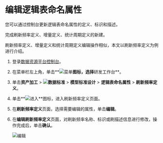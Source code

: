 # 编辑逻辑表命名属性

您可以通过控制台更新逻辑表命名属性的定义、标识和描述。

完成刷新频率定义、增量定义、统计周期定义的新建。

刷新频率定义、增量定义和统计周期定义编辑操作相似，本文以刷新频率定义为例进行介绍。

1.  登录[数据资源平台控制台](https://dataq.console.aliyun.com)。

2.  在菜单栏左上角，单击**![菜单](https://static-aliyun-doc.oss-accelerate.aliyuncs.com/assets/img/zh-CN/6504337061/p188771.png)**图标，选择**研发工作台**。

3.  单击**资产加工** \> **![数据标准](https://static-aliyun-doc.oss-accelerate.aliyuncs.com/assets/img/zh-CN/6358100161/p208862.png)** \> **模型标准设计** \> **逻辑表命名属性** \> **刷新频率定义**。

4.  单击**![进入](https://static-aliyun-doc.oss-accelerate.aliyuncs.com/assets/img/zh-CN/6504337061/p188815.png)**图标，进入刷新频率定义页面。

5.  在**刷新频率定义**页面，选择需要编辑的属性，单击**编辑**。

6.  在**编辑刷新频率定义**页面，对刷新频率名称、标识或刷描述信息进行修改，操作完成后，单击**确认**。

    ![编辑](https://static-aliyun-doc.oss-accelerate.aliyuncs.com/assets/img/zh-CN/2266160161/p213072.png)


